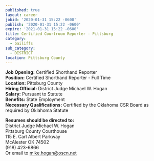 ```yaml
---
published: true
layout: career
jobid: '2020-01-31 15:22 -0600'
publish: '2020-01-31 15:22 -0600'
expire: '2021-01-31 15:22 -0600'
title: Certified Courtroom Reporter - Pittsburg
category:
  - bailiffs
sub_category:
  - DISTRICT
location: Pittsburg County
---
```

**Job Opening:** Certified Shorthand Reporter  
**Position:** Certified Shorthand Reporter - Full Time  
**Location:**  Pittsburg County  
**Hiring Official:** District Judge Michael W. Hogan  
**Salary:** Pursuant to Statute  
**Benefits:** State Employment  
**Necessary Qualifications:** Certified by the Oklahoma CSR Board as required by Oklahoma Statute
 
**Resumes should be directed to:**   
District Judge Michael W. Hogan  
Pittsburg County Courthouse  
115 E. Carl Albert Parkway  
McAlester OK  74502  
(918) 423-6866  
Or email to [mike.hogan@oscn.net](mailto:mike.hogan@oscn.net)